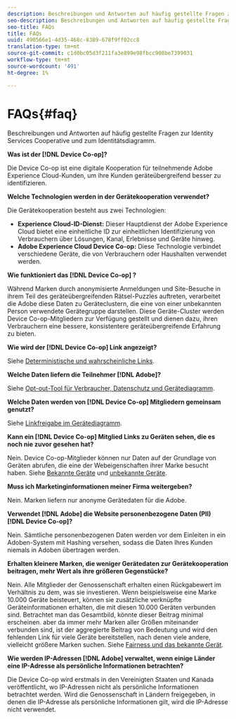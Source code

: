 ```yaml
---
description: Beschreibungen und Antworten auf häufig gestellte Fragen zur Identity Services Cooperative und zum Identitätsdiagramm.
seo-description: Beschreibungen und Antworten auf häufig gestellte Fragen zur Identity Services Cooperative und zum Identitätsdiagramm.
seo-title: FAQs
title: FAQs
uuid: 490566e1-4d35-468c-8389-678f9ff02cc8
translation-type: tm+mt
source-git-commit: c1d0bc05d3f211fa3e899e98fbcc908be7399031
workflow-type: tm+mt
source-wordcount: '491'
ht-degree: 1%

---
```



# FAQs{#faq}

Beschreibungen und Antworten auf häufig gestellte Fragen zur Identity Services Cooperative und zum Identitätsdiagramm.

**Was ist der [!DNL Device Co-op]?**

Die Device Co-op ist eine digitale Kooperation für teilnehmende Adobe Experience Cloud-Kunden, um ihre Kunden geräteübergreifend besser zu identifizieren.

**Welche Technologien werden in der Gerätekooperation verwendet?**

Die Gerätekooperation besteht aus zwei Technologien:

* **Experience Cloud-ID-Dienst:** Dieser Hauptdienst der Adobe Experience Cloud bietet eine einheitliche ID zur einheitlichen Identifizierung von Verbrauchern über Lösungen, Kanal, Erlebnisse und Geräte hinweg.
* **Adobe Experience Cloud Device Co-op:** Diese Technologie verbindet verschiedene Geräte, die von Verbrauchern oder Haushalten verwendet werden.

**Wie funktioniert das [!DNL Device Co-op] ?**

Während Marken durch anonymisierte Anmeldungen und Site-Besuche in ihrem Teil des geräteübergreifenden Rätsel-Puzzles auftreten, verarbeitet die Adobe diese Daten zu Geräteclustern, die eine von einer unbekannten Person verwendete Gerätegruppe darstellen. Diese Geräte-Cluster werden Device Co-op-Mitgliedern zur Verfügung gestellt und dienen dazu, ihren Verbrauchern eine bessere, konsistentere geräteübergreifende Erfahrung zu bieten.

**Wie wird der [!DNL Device Co-op] Link angezeigt?**

Siehe [Deterministische und wahrscheinliche Links](processes/links.md#concept-58bb7ab25f904f5f98d645e35205c931).

**Welche Daten liefern die Teilnehmer [!DNL Adobe]?**

Siehe [Opt-out-Tool für Verbraucher, Datenschutz und Gerätediagramm](privacy.md#concept-fa1346e6b95a484eaeafc9bebe3cd6be).

**Welche Daten werden von [!DNL Device Co-op] Mitgliedern gemeinsam genutzt?**

Siehe [Linkfreigabe im Gerätediagramm](processes/link-sharing.md#concept-7168053105a94649a3f092d375d79eaf).

<!--
Removed at Asa's request.
<p><b>What does <span class="keyword"> Adobe </span> see via the <span class="wintitle"> Device Graph </span>?</b> </p>
<p>Adobe can see which devices are most likely being used by the same person, using probabilistic and deterministic device graph algorithms. This match between a group of devices and a person is really two numbers that are linked to each other. One number represents a group of devices believed to belong to the same person while the other number represents a person. Adobe makes this linked device information available to consumers as well, so they can correct misinformation and/or opt-out one or all devices from the Device Co-op. </p>
-->

**Kann ein [!DNL Device Co-op] Mitglied Links zu Geräten sehen, die es noch nie zuvor gesehen hat?**

Nein. Device Co-op-Mitglieder können nur Daten auf der Grundlage von Geräten abrufen, die eine der Webeigenschaften ihrer Marke besucht haben. Siehe [Bekannte Geräte](processes/known-device.md#concept-8e87c276819a48bfac5cef10b45216d1) und [unbekannte Geräte](processes/unknown-device.md#concept-95090d341cdc4c22ba4319d79d8f6e40).

**Muss ich Marketinginformationen meiner Firma weitergeben?**

Nein. Marken liefern nur anonyme Gerätedaten für die Adobe.

**Verwendet [!DNL Adobe] die Website personenbezogene Daten (PII) [!DNL Device Co-op]?**

Nein. Sämtliche personenbezogenen Daten werden vor dem Einleiten in ein Adoben-System mit Hashing versehen, sodass die Daten Ihres Kunden niemals in Adoben übertragen werden.

**Erhalten kleinere Marken, die weniger Gerätedaten zur Gerätekooperation beitragen, mehr Wert als ihre größeren Gegenstücke?**

Nein. Alle Mitglieder der Genossenschaft erhalten einen Rückgabewert im Verhältnis zu dem, was sie investieren. Wenn beispielsweise eine Marke 10.000 Geräte beisteuert, können sie zusätzliche verknüpfte Geräteinformationen erhalten, die mit diesen 10.000 Geräten verbunden sind. Betrachtet man das Gesamtbild, könnte dieser Beitrag minimal erscheinen. aber da immer mehr Marken aller Größen miteinander verbunden sind, ist der aggregierte Beitrag von Bedeutung und wird den fehlenden Link für viele Geräte bereitstellen, nach denen viele andere, vielleicht größere Marken suchen. Siehe [Fairness und das bekannte Gerät](processes/known-device.md#section-0543188729d845d6b95db70b8b25e9f8).

**Wie werden IP-Adressen [!DNL Adobe] verwaltet, wenn einige Länder eine IP-Adresse als persönliche Informationen betrachten?**

Die Device Co-op wird erstmals in den Vereinigten Staaten und Kanada veröffentlicht, wo IP-Adressen nicht als persönliche Informationen betrachtet werden. Wird die Genossenschaft in Ländern freigegeben, in denen die IP-Adresse als persönliche Informationen gilt, wird die IP-Adresse nicht verwendet.
